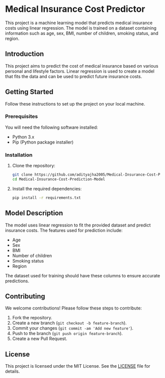# Medical Insurance Cost Predictor

This project is a machine learning model that predicts medical insurance costs using linear regression. The model is trained on a dataset containing information such as age, sex, BMI, number of children, smoking status, and region.


## Introduction

This project aims to predict the cost of medical insurance based on various personal and lifestyle factors. Linear regression is used to create a model that fits the data and can be used to predict future insurance costs.

## Getting Started

Follow these instructions to set up the project on your local machine.

### Prerequisites

You will need the following software installed:

- Python 3.x
- Pip (Python package installer)

### Installation

1. Clone the repository:
    ```bash
    git clone https://github.com/adityajha2005/Medical-Insurance-Cost-Prediction-Model.git
    cd Medical-Insurance-Cost-Prediction-Model

    ```

2. Install the required dependencies:
    ```bash
    pip install -r requirements.txt
    ```

## Model Description

The model uses linear regression to fit the provided dataset and predict insurance costs. The features used for prediction include:

- Age
- Sex
- BMI
- Number of children
- Smoking status
- Region

The dataset used for training should have these columns to ensure accurate predictions.

## Contributing

We welcome contributions! Please follow these steps to contribute:

1. Fork the repository.
2. Create a new branch (`git checkout -b feature-branch`).
3. Commit your changes (`git commit -am 'Add new feature'`).
4. Push to the branch (`git push origin feature-branch`).
5. Create a new Pull Request.

## License

This project is licensed under the MIT License. See the [LICENSE](LICENSE) file for details.
